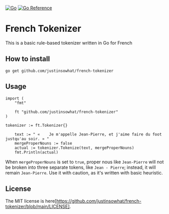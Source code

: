 [![Go](https://github.com/justinsowhat/french-tokenizer/actions/workflows/go.yml/badge.svg)](https://github.com/justinsowhat/french-tokenizer/actions/workflows/go.yml)
[![Go Reference](https://pkg.go.dev/badge/github.com/justinsowhat/french-tokenizer.svg)](https://pkg.go.dev/github.com/justinsowhat/wordreference-golang)

# French Tokenizer

This is a basic rule-based tokenizer written in Go for French

## How to install
```
go get github.com/justinsowhat/french-tokenizer
```

## Usage

```
import (
    "fmt"

    ft "github.com/justinsowhat/french-tokenizer"
)

tokenizer := ft.Tokenizer{}

	text := " «    Je m'appelle Jean-Pierre, et j'aime faire du foot justqu'au soir. » "
	mergeProperNouns := false
	actual := tokenizer.Tokenize(text, mergeProperNouns)
	fmt.Println(actual)

```

When `mergeProperNouns` is set to `true`, proper nous like `Jean-Pierre` will not be broken into three separate tokens, like `Jean - Pierre`; instead, it will remain `Jean-Pierre`. Use it with caution, as it's written with basic heuristic.

## License
The MIT license is here[https://github.com/justinsowhat/french-tokenizer/blob/main/LICENSE].
